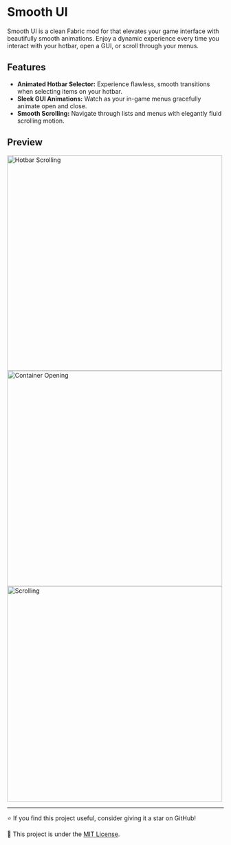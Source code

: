 # Smooth UI

Smooth UI is a clean Fabric mod for that elevates your game interface with beautifully smooth animations. Enjoy a dynamic experience every time you interact with your hotbar, open a GUI, or scroll through your menus.

## Features

- **Animated Hotbar Selector:** Experience flawless, smooth transitions when selecting items on your hotbar.
- **Sleek GUI Animations:** Watch as your in-game menus gracefully animate open and close.
- **Smooth Scrolling:** Navigate through lists and menus with elegantly fluid scrolling motion.

## Preview

<p float="left">
    <img src="hotbar.gif" width="500" alt="Hotbar Scrolling"/>
    <br>
    <img src="container.gif" width="500" alt="Container Opening"/>
    <br>
    <img src="scroll.gif" width="500" alt="Scrolling"/>
</p>

---

⭐ If you find this project useful, consider giving it a star on GitHub!

📜 This project is under the [MIT License](LICENSE).

